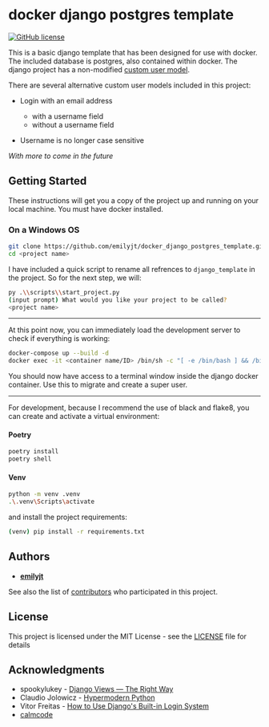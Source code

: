 # docker django postgres template

[![GitHub license](https://img.shields.io/github/license/emilyjt/django_template)](https://github.com/emilyjt/django_template/blob/master/LICENSE)

This is a basic django template that has been designed for use with docker. The included database is postgres, also contained within docker. The django project has a non-modified [custom user model](https://docs.djangoproject.com/en/3.0/topics/auth/customizing/#using-a-custom-user-model-when-starting-a-project).

There are several alternative custom user models included in this project:

- Login with an email address

  - with a username field
  - without a username field

- Username is no longer case sensitive

_With more to come in the future_

## Getting Started

These instructions will get you a copy of the project up and running on your local machine. You must have docker installed.

### On a Windows OS

```bash
git clone https://github.com/emilyjt/docker_django_postgres_template.git <project name>
cd <project name>
```

I have included a quick script to rename all refrences to `django_template` in the project.
So for the next step, we will:

```bash
py .\\scripts\\start_project.py
(input prompt) What would you like your project to be called?
<project name>
```

---

At this point now, you can immediately load the development server to check if everything is working:

```bash
docker-compose up --build -d
docker exec -it <container name/ID> /bin/sh -c "[ -e /bin/bash ] && /bin/bash || /bin/sh"
```

You should now have access to a terminal window inside the django docker container. Use this
to migrate and create a super user.

---

For development, because I recommend the use of black and flake8, you can create and activate a virtual environment:

#### Poetry

```bash
poetry install
poetry shell
```

#### Venv

```bash
python -m venv .venv
.\.venv\Scripts\activate
```

and install the project requirements:

```bash
(venv) pip install -r requirements.txt
```

## Authors

- [**emilyjt**](https://github.com/emilyjt)

See also the list of [contributors](https://github.com/emilyjt/django_template/contributors) who participated in this project.

## License

This project is licensed under the MIT License - see the [LICENSE](LICENSE) file for details

## Acknowledgments

- spookylukey - [Django Views — The Right Way](https://spookylukey.github.io/django-views-the-right-way/the-pattern.html)
- Claudio Jolowicz - [Hypermodern Python](https://cjolowicz.github.io/posts/hypermodern-python-01-setup/)
- Vitor Freitas - [How to Use Django's Built-in Login System](https://simpleisbetterthancomplex.com/tutorial/2016/06/27/how-to-use-djangos-built-in-login-system.html)
- [calmcode](https://calmcode.io/)
